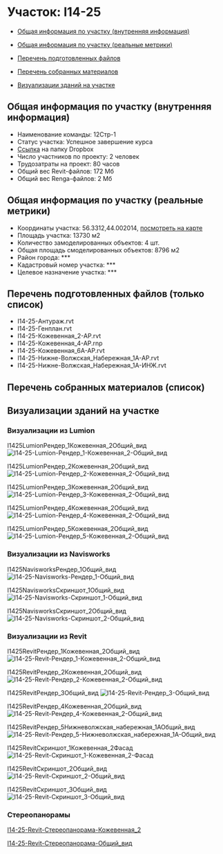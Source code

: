 # Участок: I14-25

* [Общая информация по участку (внутренняя информация)](#Chapter1)

* [Общая информация по участку (реальные метрики)](#Chapter2)

* [Перечень подготовленных файлов](#Chapter3)

* [Перечень собранных материалов](#Chapter4)

* [Визуализации зданий на участке](#Chapter5)

## <a id="Chapter1"></a> Общая информация по участку (внутренняя информация)
+ Наименование команды: 12Стр-1
+ Статус участка: Успешное завершение курса
+ [Ссылка](https://www.dropbox.com/sh/wvvgv1nw1iqred9/AABvekjQgGlVSX3BNUcIDvhza/I14_25?dl=0) на папку Dropbox
+ Число участников по проекту: 2 человек
+ Трудозатраты на проект: 80 часов
+ Общий вес Revit-файлов: 172 Мб
+ Общий вес Renga-файлов: 2 Мб
## <a id="Chapter2"></a> Общая информация по участку (реальные метрики)
+ Координаты участка: 56.3312,44.002014, [посмотреть на карте](https://yandex.ru/maps/47/nizhny-novgorod/?ll=44.002014%2C56.3312&z=19)
+ Площадь участка: 13730 м2
+ Количество замоделированных объектов: 4 шт.
+ Общая площадь смоделированных объектов: 8796 м2
+ Район города: *** 
+ Кадастровый номер участка: *** 
+ Целевое назначение участка: *** 
## <a id="Chapter3"></a> Перечень подготовленных файлов (только список)
+ I14-25-Антураж.rvt
+ I14-25-Генплан.rvt
+ I14-25-Кожевенная_2-АР.rvt
+ I14-25-Кожевенная_4-АР.rnp
+ I14-25-Кожевенная_6А-АР.rvt
+ I14-25-Нижне-Волжская_Набережная_1А-АР.rvt
+ I14-25-Нижне-Волжская_Набережная_1А-ИНЖ.rvt
## <a id="Chapter4"></a> Перечень собранных материалов (список)
## <a id="Chapter5"></a> Визуализации зданий на участке
### Визуализации из Lumion
I1425LumionРендер_1Кожевенная_2Общий_вид
![I14-25-Lumion-Рендер_1-Кожевенная_2-Общий_вид](/Images/I14_25/I14-25-Lumion-Рендер_1-Кожевенная_2-Общий_вид_Compressed.jpg)

I1425LumionРендер_2Кожевенная_2Общий_вид
![I14-25-Lumion-Рендер_2-Кожевенная_2-Общий_вид](/Images/I14_25/I14-25-Lumion-Рендер_2-Кожевенная_2-Общий_вид_Compressed.jpg)

I1425LumionРендер_3Кожевенная_2Общий_вид
![I14-25-Lumion-Рендер_3-Кожевенная_2-Общий_вид](/Images/I14_25/I14-25-Lumion-Рендер_3-Кожевенная_2-Общий_вид_Compressed.jpg)

I1425LumionРендер_4Кожевенная_2Общий_вид
![I14-25-Lumion-Рендер_4-Кожевенная_2-Общий_вид](/Images/I14_25/I14-25-Lumion-Рендер_4-Кожевенная_2-Общий_вид_Compressed.jpg)

I1425LumionРендер_5Кожевенная_2Общий_вид
![I14-25-Lumion-Рендер_5-Кожевенная_2-Общий_вид](/Images/I14_25/I14-25-Lumion-Рендер_5-Кожевенная_2-Общий_вид_Compressed.jpg)

### Визуализации из Navisworks
I1425NavisworksРендер_1Общий_вид
![I14-25-Navisworks-Рендер_1-Общий_вид](/Images/I14_25/I14-25-Navisworks-Рендер_1-Общий_вид_Compressed.jpg)

I1425NavisworksСкриншот_1Общий_вид
![I14-25-Navisworks-Скриншот_1-Общий_вид](/Images/I14_25/I14-25-Navisworks-Скриншот_1-Общий_вид_Compressed.jpg)

I1425NavisworksСкриншот_2Общий_вид
![I14-25-Navisworks-Скриншот_2-Общий_вид](/Images/I14_25/I14-25-Navisworks-Скриншот_2-Общий_вид_Compressed.jpg)

### Визуализации из Revit
I1425RevitРендер_1Кожевенная_2Общий_вид
![I14-25-Revit-Рендер_1-Кожевенная_2-Общий_вид](/Images/I14_25/I14-25-Revit-Рендер_1-Кожевенная_2-Общий_вид_Compressed.jpg)

I1425RevitРендер_2Кожевенная_2Общий_вид
![I14-25-Revit-Рендер_2-Кожевенная_2-Общий_вид](/Images/I14_25/I14-25-Revit-Рендер_2-Кожевенная_2-Общий_вид_Compressed.jpg)

I1425RevitРендер_3Общий_вид
![I14-25-Revit-Рендер_3-Общий_вид](/Images/I14_25/I14-25-Revit-Рендер_3-Общий_вид_Compressed.jpg)

I1425RevitРендер_4Кожевенная_2Общий_вид
![I14-25-Revit-Рендер_4-Кожевенная_2-Общий_вид](/Images/I14_25/I14-25-Revit-Рендер_4-Кожевенная_2-Общий_вид_Compressed.jpg)

I1425RevitРендер_5Нижневолжская_набережная_1АОбщий_вид
![I14-25-Revit-Рендер_5-Нижневолжская_набережная_1А-Общий_вид](/Images/I14_25/I14-25-Revit-Рендер_5-Нижневолжская_набережная_1А-Общий_вид_Compressed.jpg)

I1425RevitСкриншот_1Кожевенная_2Фасад
![I14-25-Revit-Скриншот_1-Кожевенная_2-Фасад](/Images/I14_25/I14-25-Revit-Скриншот_1-Кожевенная_2-Фасад_Compressed.jpg)

I1425RevitСкриншот_2Общий_вид
![I14-25-Revit-Скриншот_2-Общий_вид](/Images/I14_25/I14-25-Revit-Скриншот_2-Общий_вид_Compressed.jpg)

I1425RevitСкриншот_3Общий_вид
![I14-25-Revit-Скриншот_3-Общий_вид](/Images/I14_25/I14-25-Revit-Скриншот_3-Общий_вид_Compressed.jpg)

### Стереопанорамы
[I14-25-Revit-Стереопанорама-Кожевенная_2](https://pano.autodesk.com/pano.html?url=jpgs/c6626fc6-c67e-4654-a4f3-d7da08b53116&version=2)

[I14-25-Revit-Стереопанорама-Общий_вид](https://pano.autodesk.com/pano.html?url=jpgs/a7312701-22f1-45e4-b818-52a0620c1f89&version=2)

